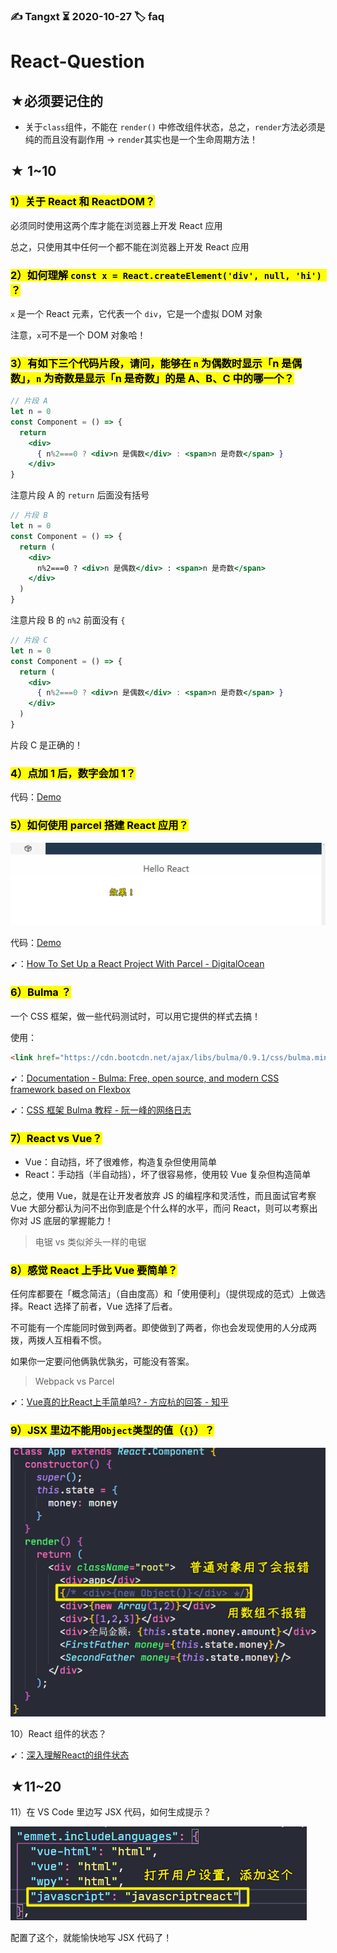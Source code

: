 ### ✍️ Tangxt ⏳ 2020-10-27 🏷️ faq

# React-Question

## ★必须要记住的

- 关于`class`组件，不能在 `render()` 中修改组件状态，总之，`render`方法必须是纯的而且没有副作用 -> `render`其实也是一个生命周期方法！

## ★ 1~10

### <mark>1）关于 React 和 ReactDOM？</mark>

必须同时使用这两个库才能在浏览器上开发 React 应用

总之，只使用其中任何一个都不能在浏览器上开发 React 应用

### <mark>2）如何理解 `const x = React.createElement('div', null, 'hi') `？</mark>

`x` 是一个 React 元素，它代表一个 `div`，它是一个虚拟 DOM 对象

注意，`x`可不是一个 DOM 对象哈！

### <mark>3）有如下三个代码片段，请问，能够在 `n` 为偶数时显示「n 是偶数」，`n` 为奇数是显示「n 是奇数」的是 A、B、C 中的哪一个？</mark>

``` jsx
// 片段 A
let n = 0
const Component = () => {
  return 
    <div>
      { n%2===0 ? <div>n 是偶数</div> : <span>n 是奇数</span> }
    </div>
}
```

注意片段 A 的 `return` 后面没有括号

``` jsx
// 片段 B
let n = 0
const Component = () => {
  return (
    <div>
      n%2===0 ? <div>n 是偶数</div> : <span>n 是奇数</span>
    </div>
  )
}
```

注意片段 B 的 `n%2` 前面没有 `{`

``` jsx
// 片段 C
let n = 0
const Component = () => {
  return (
    <div>
      { n%2===0 ? <div>n 是偶数</div> : <span>n 是奇数</span> }
    </div>
  )
}
```

片段 C 是正确的！

### <mark>4）点加 1 后，数字会加 1？</mark>

代码：[Demo](https://codesandbox.io/s/twilight-sun-iogjz)

### <mark>5）如何使用 parcel 搭建 React 应用？</mark>

![react 应用](assets/img/2020-12-26-14-38-03.png)

代码：[Demo](https://github.com/ppambler/react-demo/commit/76817a1d2bb5be4244015353e56de0b6f1ffdde1)

➹：[How To Set Up a React Project With Parcel - DigitalOcean](https://www.digitalocean.com/community/tutorials/how-to-set-up-a-react-project-with-parcel)

### <mark>6）Bulma ？</mark>

一个 CSS 框架，做一些代码测试时，可以用它提供的样式去搞！

使用：

``` html
<link href="https://cdn.bootcdn.net/ajax/libs/bulma/0.9.1/css/bulma.min.css" rel="stylesheet">
```

➹：[Documentation - Bulma: Free, open source, and modern CSS framework based on Flexbox](https://bulma.io/documentation/)

➹：[CSS 框架 Bulma 教程 - 阮一峰的网络日志](http://www.ruanyifeng.com/blog/2017/10/bulma.html)

### <mark>7）React vs Vue？</mark>

- Vue：自动挡，坏了很难修，构造复杂但使用简单
- React：手动挡（半自动挡），坏了很容易修，使用较 Vue 复杂但构造简单

总之，使用 Vue，就是在让开发者放弃 JS 的编程序和灵活性，而且面试官考察 Vue 大部分都认为问不出你到底是个什么样的水平，而问 React，则可以考察出你对 JS 底层的掌握能力！

> 电锯 vs 类似斧头一样的电锯

### <mark>8）感觉 React 上手比 Vue 要简单？</mark>

任何库都要在「概念简洁」（自由度高）和「使用便利」（提供现成的范式）上做选择。React 选择了前者，Vue 选择了后者。

不可能有一个库能同时做到两者。即使做到了两者，你也会发现使用的人分成两拨，两拨人互相看不惯。

如果你一定要问他俩孰优孰劣，可能没有答案。

> Webpack vs Parcel

➹：[Vue真的比React上手简单吗? - 方应杭的回答 - 知乎](https://www.zhihu.com/question/271908748/answer/364203091)

### <mark>9）JSX 里边不能用`Object`类型的值（`{}`）？</mark>

![不能用普通对象](assets/img/2021-01-13-17-42-54.png)

10）React 组件的状态？

➹：[深入理解React的组件状态](https://juejin.cn/post/6844903624603090952)

## ★11~20

11）在 VS Code 里边写 JSX 代码，如何生成提示？

![jsx 提示](assets/img/2021-02-10-21-10-25.png)

配置了这个，就能愉快地写 JSX 代码了！